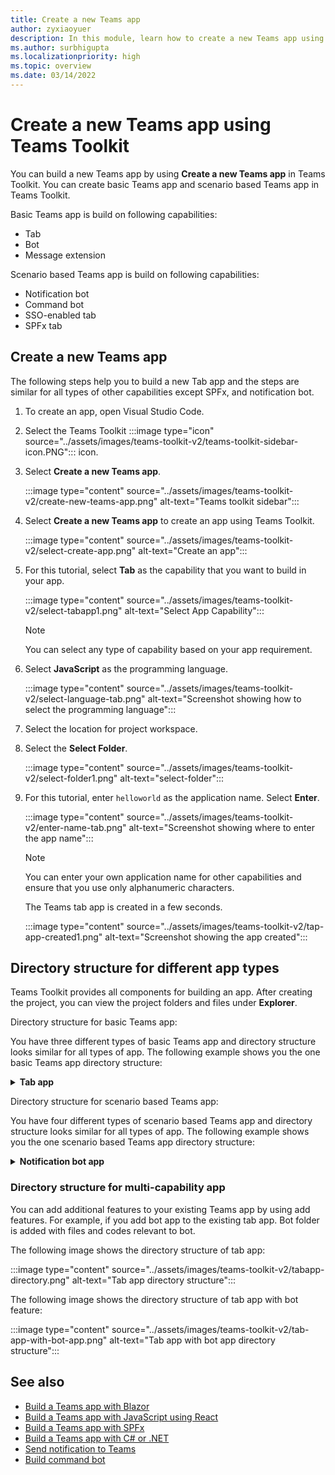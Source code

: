 ```yaml
---
title: Create a new Teams app
author: zyxiaoyuer
description: In this module, learn how to create a new Teams app using Teams Toolkit
ms.author: surbhigupta
ms.localizationpriority: high
ms.topic: overview
ms.date: 03/14/2022
---
```


# Create a new Teams app using Teams Toolkit

You can build a new Teams app by using **Create a new Teams app** in Teams Toolkit. You can create basic Teams app and scenario based Teams app in Teams Toolkit.

Basic Teams app is build on following capabilities:

* Tab
* Bot
* Message extension

Scenario based Teams app is build on following capabilities:

* Notification bot
* Command bot
* SSO-enabled tab
* SPFx tab

## Create a new Teams app

The following steps help you to build a new Tab app and the steps are similar for all types of other capabilities except SPFx, and notification bot.

1. To create an app, open Visual Studio Code.
1. Select the Teams Toolkit :::image type="icon" source="../assets/images/teams-toolkit-v2/teams-toolkit-sidebar-icon.PNG"::: icon.
1. Select **Create a new Teams app**.

   :::image type="content" source="../assets/images/teams-toolkit-v2/create-new-teams-app.png" alt-text="Teams toolkit sidebar":::

1. Select **Create a new Teams app** to create an app using Teams Toolkit.

   :::image type="content" source="../assets/images/teams-toolkit-v2/select-create-app.png" alt-text="Create an app":::

1. For this tutorial, select **Tab** as the capability that you want to build in your app.

   :::image type="content" source="../assets/images/teams-toolkit-v2/select-tabapp1.png" alt-text="Select App Capability":::

   > [!NOTE]
   > You can select any type of capability based on your app requirement.

1. Select **JavaScript** as the programming language.

    :::image type="content" source="../assets/images/teams-toolkit-v2/select-language-tab.png" alt-text="Screenshot showing how to select the programming language":::

1. Select the location for project workspace.
1. Select the **Select Folder**.

    :::image type="content" source="../assets/images/teams-toolkit-v2/select-folder1.png" alt-text="select-folder":::

1. For this tutorial, enter `helloworld` as the application name. Select **Enter**.

   :::image type="content" source="../assets/images/teams-toolkit-v2/enter-name-tab.png" alt-text="Screenshot showing where to enter the app name":::

   > [!NOTE]
   > You can enter your own application name for other capabilities and ensure that you use only alphanumeric characters.

   The Teams tab app is created in a few seconds.

    :::image type="content" source="../assets/images/teams-toolkit-v2/tap-app-created1.png" alt-text="Screenshot showing the app created":::

## Directory structure for different app types

Teams Toolkit provides all components for building an app. After creating the project, you can view the project folders and files under **Explorer**.

Directory structure for basic Teams app:

You have three different types of basic Teams app and directory structure looks similar for all types of app. The following example shows you the one basic Teams app directory structure:

<details>
<summary><b>Tab app</b></summary>

| Folder name | Contents |
| --- | --- |
| `.fx/configs` | Configuration files that user can customize for the Teams app. |
| - `.fx/configs/config.<envName>.json` | Configuration file for every environment. |
| - `.fx/configs/azure.parameters.<envName>.json` | Parameters file for Azure BICEP provision for every environment. |
| - `.fx/configs/projectSettings.json` | Global project settings that apply to all environments. |
| - `.fx/states` | Provision output that is generated by Teams Toolkit.  The toolkit creates this folder after you provision resources for your app. |
| - `.fx/states/state.<envName>.json` | Provision output file for every environment. |
| - `.fx/states/<env>.userdata` | Sensitive user data for the provision output for every environment. |
| `tabs` | Code for the Tab capability needed at runtime, such as the privacy notice, terms of use, and configuration tabs. |
| - `tabs/src/index.jsx` | Entry point for the front-end app, where the main App component is rendered with `ReactDOM.render()` |
| - `tabs/src/components/App.jsx` | Code for handling URL routing in the app. It calls the [Microsoft Teams JavaScript client SDK](../tabs/how-to/using-teams-client-sdk.md) to establish communication between your app and Teams. |
| - `tabs/src/components/Tab.jsx` | Code to implement the UI of your app. |
| - `tabs/src/components/TabConfig.jsx` | Code to implement the UI that configures your app. |
| `templates/appPackage` | App manifest template files, and the app icons: color.png and outline.png. |
| - `templates/appPackage/manifest.template.json` | App manifest for running the app in local or remote environment.  |
| `templates/azure` | BICEP template files |
</details>

Directory structure for scenario based Teams app:

You have four different types of scenario based Teams app and directory structure looks similar for all types of app. The following example shows you the one scenario based Teams app directory structure:

<details>
<summary><b>Notification bot app</b></summary>

The new project folder contains following content:

| Folder name | Contents |
| --- | --- |
| `.fx` | Project level settings, configuration, and environment information |
| `.vscode` | VS code files for local debug |
| `bot` | The bot source code |
| `templates` | Templates for Teams app manifest and corresponding Azure resources |

The core notification implementation in **bot** folder and it contains:

| File name | Contents |
| --- | --- |
| `src/adaptiveCards/` | Templates for Adaptive card  |
| `src/internal/` | Generated initialize code for notification functionality |
| `src/index.*s` | The entrypoint to handle bot messages and send notifications |
| `.gitignore` | File to exclude local files from bot project |
| `package.json` | The NPM package file for bot project |
</details>

### Directory structure for multi-capability app

You can add additional features to your existing Teams app by using add features. For example, if you add bot app to the existing tab app. Bot folder is added with files and codes relevant to bot.

The following image shows the directory structure of tab app:

   :::image type="content" source="../assets/images/teams-toolkit-v2/tabapp-directory.png" alt-text="Tab app directory structure":::

The following image shows the directory structure of tab app with bot feature:

   :::image type="content" source="../assets/images/teams-toolkit-v2/tab-app-with-bot-app.png" alt-text="Tab app with bot app directory structure":::

## See also

* [Build a Teams app with Blazor](../sbs-gs-blazorupdate.yml)
* [Build a Teams app with JavaScript using React](../sbs-gs-javascript.yml)
* [Build a Teams app with SPFx](../sbs-gs-spfx.yml)
* [Build a Teams app with C# or .NET](../sbs-gs-csharp.yml)
* [Send notification to Teams](../sbs-gs-notificationbot.yml)
* [Build command bot](../sbs-gs-commandbot.yml)
